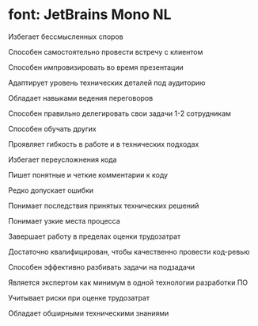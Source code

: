 
# font: JetBrains Mono NL


Избегает бессмысленных споров

Способен самостоятельно провести встречу с клиентом

Способен импровизировать во время презентации

Адаптирует уровень технических деталей под аудиторию

Обладает навыками ведения переговоров

Способен правильно делегировать свои задачи 1-2 сотрудникам

Способен обучать других

Проявляет гибкость в работе и в технических подходах

Избегает переусложнения кода

Пишет понятные и четкие комментарии к коду

Редко допускает ошибки

Понимает последствия принятых технических решений

Понимает узкие места процесса

Завершает работу в пределах оценки трудозатрат

Достаточно квалифицирован, чтобы качественно провести код-ревью

Способен эффективно разбивать задачи на подзадачи

Является экспертом как минимум в одной технологии разработки ПО

Учитывает риски при оценке трудозатрат

Обладает обширными техническими знаниями
